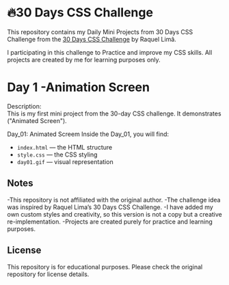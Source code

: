 # 🔥30 Days CSS Challenge 

This repository contains my Daily Mini Projects from 30 Days CSS Challenge from the [30 Days CSS Challenge](https://github.com/RaquelLima7/30DaysOfCSS.git) by Raquel Limâ.

I participating in this challenge to Practice and improve my CSS skills. All projects are created by me for learning purposes only.

 # Day 1 -Animation Screen

Description:  
This is my first mini project from the 30-day CSS challenge. It demonstrates ("Animated Screen").

Day_01: Animated Screem
Inside the Day_01, you will find:
- `index.html` — the HTML structure
- `style.css` — the CSS styling
- `day01.gif` — visual representation

## Notes

-This repository is not affiliated with the original author.
-The challenge idea was inspired by Raquel Lima’s 30 Days CSS Challenge.
-I have added my own custom styles and creativity, so this version is not a copy but a creative re-implementation.
-Projects are created purely for practice and learning purposes.

## License

This repository is for educational purposes. Please check the original repository for license details.



